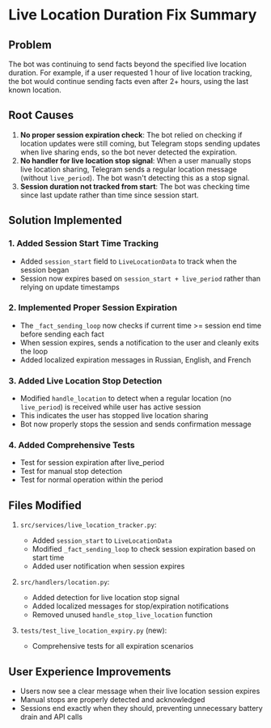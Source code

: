 # Live Location Duration Fix Summary

## Problem
The bot was continuing to send facts beyond the specified live location duration. For example, if a user requested 1 hour of live location tracking, the bot would continue sending facts even after 2+ hours, using the last known location.

## Root Causes
1. **No proper session expiration check**: The bot relied on checking if location updates were still coming, but Telegram stops sending updates when live sharing ends, so the bot never detected the expiration.
2. **No handler for live location stop signal**: When a user manually stops live location sharing, Telegram sends a regular location message (without `live_period`). The bot wasn't detecting this as a stop signal.
3. **Session duration not tracked from start**: The bot was checking time since last update rather than time since session start.

## Solution Implemented

### 1. Added Session Start Time Tracking
- Added `session_start` field to `LiveLocationData` to track when the session began
- Session now expires based on `session_start + live_period` rather than relying on update timestamps

### 2. Implemented Proper Session Expiration
- The `_fact_sending_loop` now checks if current time >= session end time before sending each fact
- When session expires, sends a notification to the user and cleanly exits the loop
- Added localized expiration messages in Russian, English, and French

### 3. Added Live Location Stop Detection
- Modified `handle_location` to detect when a regular location (no `live_period`) is received while user has active session
- This indicates the user has stopped live location sharing
- Bot now properly stops the session and sends confirmation message

### 4. Added Comprehensive Tests
- Test for session expiration after live_period
- Test for manual stop detection
- Test for normal operation within the period

## Files Modified
1. `src/services/live_location_tracker.py`:
   - Added `session_start` to `LiveLocationData`
   - Modified `_fact_sending_loop` to check session expiration based on start time
   - Added user notification when session expires

2. `src/handlers/location.py`:
   - Added detection for live location stop signal
   - Added localized messages for stop/expiration notifications
   - Removed unused `handle_stop_live_location` function

3. `tests/test_live_location_expiry.py` (new):
   - Comprehensive tests for all expiration scenarios

## User Experience Improvements
- Users now see a clear message when their live location session expires
- Manual stops are properly detected and acknowledged
- Sessions end exactly when they should, preventing unnecessary battery drain and API calls